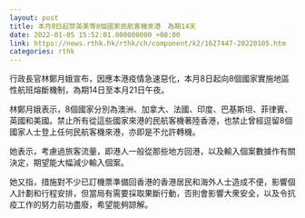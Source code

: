 ```yaml
---
layout: post
title: 本月8日起禁英美等8個國家民航客機來港　為期14天
date: 2022-01-05 15:52:01.000000000 +08:00
link: https://news.rthk.hk/rthk/ch/component/k2/1627447-20220105.htm
categories: rthk
---
```


行政長官林鄭月娥宣布，因應本港疫情急速惡化，本月8日起向8個國家實施地區性航班熔斷機制，為期14日至本月21日午夜。

林鄭月娥表示，8個國家分別為澳洲、加拿大、法國、印度、巴基斯坦、菲律賓、英國和美國。禁止所有從這些國家來港的民航客機著陸香港，也禁止曾經逗留8個國家人士登上任何民航客機來港，亦即是不允許轉機。

她表示，考慮過旅客流量，即港人一般從那些地方回港，以及輸入個案數據作有關決定，期望能大幅減少輸入個案。

她又指，措施對不少已訂機票準備回香港的香港居民和海外人士造成不便，影響個人計劃和行程安排，但當局有需要採取果斷行動，否則會影響大衆安全，以及令抗疫工作的努力前功盡廢，希望能夠諒解。
